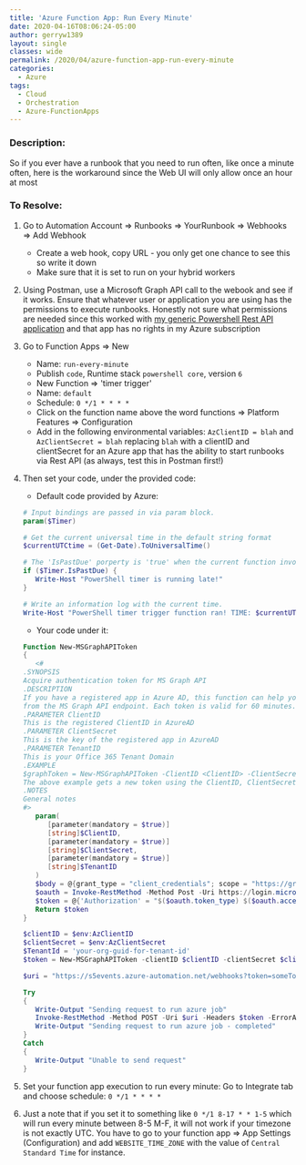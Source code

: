 ```yaml
---
title: 'Azure Function App: Run Every Minute'
date: 2020-04-16T08:06:24-05:00
author: gerryw1389
layout: single
classes: wide
permalink: /2020/04/azure-function-app-run-every-minute
categories:
  - Azure
tags:
  - Cloud
  - Orchestration
  - Azure-FunctionApps
---
```

<!--more-->

### Description:

So if you ever have a runbook that you need to run often, like once a minute often, here is the workaround since the Web UI will only allow once an hour at most

### To Resolve:

1. Go to Automation Account => Runbooks => YourRunbook => Webhooks => Add Webhook
   - Create a web hook, copy URL - you only get one chance to see this so write it down
   - Make sure that it is set to run on your hybrid workers

2. Using Postman, use a Microsoft Graph API call to the webook and see if it works. Ensure that whatever user or application you are using has the permissions to execute runbooks. Honestly not sure what permissions are needed since this worked with [my generic Powershell Rest API application](https://automationadmin.com/2020/01/azure-create-ps-app/) and that app has no rights in my Azure subscription

3. Go to Function Apps => New

   - Name: `run-every-minute`
   - Publish `code`, Runtime stack `powershell core`, version `6`
   - New Function => 'timer trigger'
   - Name: `default`
   - Schedule: `0 */1 * * * *`
   - Click on the function name above the word functions => Platform Features => Configuration
   - Add in the following environmental variables: `AzClientID = blah` and `AzClientSecret = blah` replacing `blah` with a clientID and clientSecret for an Azure app that has the ability to start runbooks via Rest API (as always, test this in Postman first!)

4. Then set your code, under the provided code:

   - Default code provided by Azure:

   ```powershell
   # Input bindings are passed in via param block.
   param($Timer)

   # Get the current universal time in the default string format
   $currentUTCtime = (Get-Date).ToUniversalTime()

   # The 'IsPastDue' porperty is 'true' when the current function invocation is later than scheduled.
   if ($Timer.IsPastDue) {
      Write-Host "PowerShell timer is running late!"
   }

   # Write an information log with the current time.
   Write-Host "PowerShell timer trigger function ran! TIME: $currentUTCtime"
   ```

   - Your code under it:

   ```powershell
   Function New-MSGraphAPIToken
   {
      <#
   .SYNOPSIS
   Acquire authentication token for MS Graph API
   .DESCRIPTION
   If you have a registered app in Azure AD, this function can help you get the authentication token
   from the MS Graph API endpoint. Each token is valid for 60 minutes.
   .PARAMETER ClientID
   This is the registered ClientID in AzureAD
   .PARAMETER ClientSecret
   This is the key of the registered app in AzureAD
   .PARAMETER TenantID
   This is your Office 365 Tenant Domain
   .EXAMPLE
   $graphToken = New-MSGraphAPIToken -ClientID <ClientID> -ClientSecret <ClientSecret> -TenantID <TenantID>
   The above example gets a new token using the ClientID, ClientSecret and TenantID combination
   .NOTES
   General notes
   #>
      param(
         [parameter(mandatory = $true)]
         [string]$ClientID,
         [parameter(mandatory = $true)]
         [string]$ClientSecret,
         [parameter(mandatory = $true)]
         [string]$TenantID
      )
      $body = @{grant_type = "client_credentials"; scope = "https://graph.microsoft.com/.default"; client_id = $ClientID; client_secret = $ClientSecret }
      $oauth = Invoke-RestMethod -Method Post -Uri https://login.microsoftonline.com/$TenantID/oauth2/v2.0/token -Body $body
      $token = @{'Authorization' = "$($oauth.token_type) $($oauth.access_token)" }    
      Return $token
   }

   $clientID = $env:AzClientID
   $clientSecret = $env:AzClientSecret
   $TenantId = 'your-org-guid-for-tenant-id'
   $token = New-MSGraphAPIToken -clientID $clientID -clientSecret $clientSecret -tenantID $tenantID

   $uri = "https://s5events.azure-automation.net/webhooks?token=someToken"

   Try
   {
      Write-Output "Sending request to run azure job"
      Invoke-RestMethod -Method POST -Uri $uri -Headers $token -ErrorAction Stop
      Write-Output "Sending request to run azure job - completed"
   }
   Catch
   {
      Write-Output "Unable to send request"
   }
   ```

5. Set your function app execution to run every minute: Go to Integrate tab and choose schedule: `0 */1 * * * *`

6. Just a note that if you set it to something like `0 */1 8-17 * * 1-5` which will run every minute between 8-5 M-F, it will not work if your timezone is not exactly UTC. You have to go to your function app => App Settings (Configuration) and add `WEBSITE_TIME_ZONE` with the value of `Central Standard Time` for instance.
